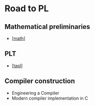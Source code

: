 # Road to PL

## Mathematical preliminaries

- [[math]]

## PLT

- [[tapl]]

## Compiler construction

- Engineering a Compiler
- Modern compiler implementation in C

[//begin]: # "Autogenerated link references for markdown compatibility"
[math]: math "Math"
[tapl]: tapl "Types and Programming languages"
[//end]: # "Autogenerated link references"
